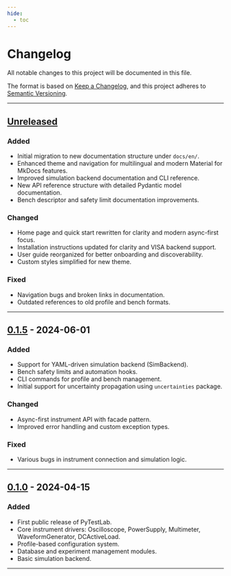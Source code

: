 ```yaml
---
hide:
  - toc
---
```


# Changelog <a href="https://keepachangelog.com/en/1.0.0/" class="external-link" target="_blank"> </a>

All notable changes to this project will be documented in this file.

The format is based on [Keep a Changelog](https://keepachangelog.com/en/1.0.0/), and this project adheres to [Semantic Versioning](https://semver.org/spec/v2.0.0.html).

---

## [Unreleased]

### Added
- Initial migration to new documentation structure under `docs/en/`.
- Enhanced theme and navigation for multilingual and modern Material for MkDocs features.
- Improved simulation backend documentation and CLI reference.
- New API reference structure with detailed Pydantic model documentation.
- Bench descriptor and safety limit documentation improvements.

### Changed
- Home page and quick start rewritten for clarity and modern async-first focus.
- Installation instructions updated for clarity and VISA backend support.
- User guide reorganized for better onboarding and discoverability.
- Custom styles simplified for new theme.

### Fixed
- Navigation bugs and broken links in documentation.
- Outdated references to old profile and bench formats.

---

## [0.1.5] - 2024-06-01

### Added
- Support for YAML-driven simulation backend (SimBackend).
- Bench safety limits and automation hooks.
- CLI commands for profile and bench management.
- Initial support for uncertainty propagation using `uncertainties` package.

### Changed
- Async-first instrument API with facade pattern.
- Improved error handling and custom exception types.

### Fixed
- Various bugs in instrument connection and simulation logic.

---

## [0.1.0] - 2024-04-15

### Added
- First public release of PyTestLab.
- Core instrument drivers: Oscilloscope, PowerSupply, Multimeter, WaveformGenerator, DCActiveLoad.
- Profile-based configuration system.
- Database and experiment management modules.
- Basic simulation backend.

---

[Unreleased]: https://github.com/pytestlab/pytestlab/compare/v0.1.5...HEAD
[0.1.5]: https://github.com/pytestlab/pytestlab/releases/tag/v0.1.5
[0.1.0]: https://github.com/pytestlab/pytestlab/releases/tag/v0.1.0